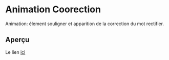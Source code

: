 # Animation Coorection 

Animation: élement souligner et apparition de la correction du mot rectifier. 

## Aperçu

Le lien [ici](http://correction-animation.surge.sh/)